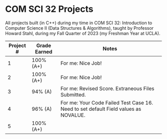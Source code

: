 # COM SCI 32 Projects

All projects built (in C++) during my time in COM SCI 32: Introduction to Computer Science II (Data Structures & Algorithms), taught by Professor Howard Stahl, during my Fall Quarter of 2023 (my Freshman Year at UCLA). 

| Project # | Grade Earned | Notes | 
| --------- | ------------ | ---------|
|     1     |   100% (A+)  | For me: Nice Job! |
|     2     |   100% (A+)  | For me: Nice Job! |
|     3     |    94% (A)   | For me: Revised Score. Extraneous Files Submitted.|
|     4     |    96% (A)   | For me: Your Code Failed Test Case 16. Need to set default Field values as NOVALUE. |
|     5     |   100% (A+)  ||
